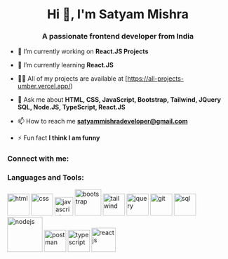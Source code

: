 <h1 align="center">Hi 👋, I'm Satyam Mishra</h1>
<h3 align="center">A passionate frontend developer from India</h3>

- 🔭 I’m currently working on **React.JS Projects**

- 🌱 I’m currently learning **React.JS**

- 👨‍💻 All of my projects are available at [https://all-projects-umber.vercel.app/)

- 💬 Ask me about **HTML, CSS, JavaScript, Bootstrap, Tailwind, JQuery SQL, Node.JS, TypeScript, React.JS**

- 📫 How to reach me **satyammishradeveloper@gmail.com**

- ⚡ Fun fact **I think I am funny**

<h3 align="left">Connect with me:</h3>
<p align="left">
</p>

<h3 align="left">Languages and Tools:</h3>
<a href="https://www.w3schools.com/html/" target="_blank"> <img src="https://upload.wikimedia.org/wikipedia/commons/thumb/3/38/HTML5_Badge.svg/1200px-HTML5_Badge.svg.png" alt="html" width="50px"></a>   <a href="https://www.w3schools.com/css/" target="_blank"> <img
      src="https://cdn4.iconfinder.com/data/icons/social-media-logos-6/512/121-css3-512.png" alt="css" width="50px"></a> <a href="https://www.w3schools.com/js/default.asp" target="_blank"> <img
      src="https://cdn.worldvectorlogo.com/logos/javascript-1.svg" alt="javascript" width="42px"></a> <a href="https://getbootstrap.com/" target="_blank"> <img
      src="https://upload.wikimedia.org/wikipedia/commons/thumb/b/b2/Bootstrap_logo.svg/2560px-Bootstrap_logo.svg.png"
      alt="bootstrap" width="60px"></a> <a href="https://tailwindcss.com/" target="_blank"> <img
      src="https://www.svgrepo.com/show/374118/tailwind.svg" alt="tailwind" width="50px"></a>  <a href="https://www.w3schools.com/jquery/default.asp" target="_blank"> <img
      src="https://icon-library.com/images/jquery-icon-png/jquery-icon-png-7.jpg" alt="jquery" width="50px"></a> <a href="https://www.w3schools.com/git/" target="_blank"> <img
      src="https://upload.wikimedia.org/wikipedia/commons/thumb/3/3f/Git_icon.svg/1024px-Git_icon.svg.png" alt="git"
      width="50px"></a>   <a href="https://www.w3schools.com/sql/default.asp" target="_blank"> <img
      src="https://www.svgrepo.com/show/331760/sql-database-generic.svg" alt="sql" width="50px"></a>   <a href="https://nodejs.org/en/learn/getting-started/introduction-to-nodejs" target="_blank"> <img
      src="https://upload.wikimedia.org/wikipedia/commons/thumb/d/d9/Node.js_logo.svg/2560px-Node.js_logo.svg.png"
      alt="nodejs" width="80px"></a>   <a href="https://learning.postman.com/" target="_blank"> <img
      src="https://www.svgrepo.com/show/354202/postman-icon.svg" alt="postman" width="50px"></a>   <a href="https://www.typescriptlang.org/docs/" target="_blank"> <img
      src="https://upload.wikimedia.org/wikipedia/commons/thumb/4/4c/Typescript_logo_2020.svg/2048px-Typescript_logo_2020.svg.png"
      alt="typescript" width="50px"></a>   <a href="https://react.dev/" target="_blank"> <img
      src="https://upload.wikimedia.org/wikipedia/commons/thumb/a/a7/React-icon.svg/2300px-React-icon.svg.png"
      alt="reactjs" width="55px"></a></p>

